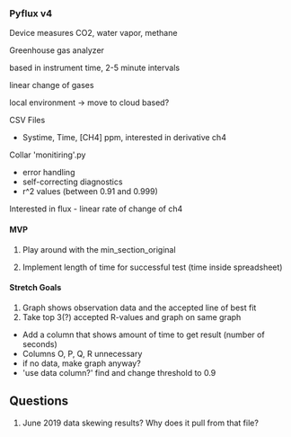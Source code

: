 ### Pyflux v4

Device measures CO2, water vapor, methane

Greenhouse gas analyzer

based in instrument time, 2-5 minute intervals

linear change of gases

local environment -> move to cloud based?

CSV Files

- Systime, Time, [CH4] ppm, interested in derivative ch4 



Collar 'monitiring'.py

- error handling
- self-correcting diagnostics
- r^2 values (between 0.91 and 0.999)



Interested in flux - linear rate of change of ch4



#### MVP

1. Play around with the min_section_original

2. Implement length of time for successful test (time inside spreadsheet)



#### Stretch Goals

1. Graph shows observation data and the accepted line of best fit
2. Take top 3(?) accepted R-values and graph on same graph





* Add a column that shows amount of time to get result (number of seconds)
* Columns O, P, Q, R unnecessary
* if no data, make graph anyway? 
* 'use data column?' find and change threshold to 0.9







## Questions

1. June 2019 data skewing results? Why does it pull from that file?